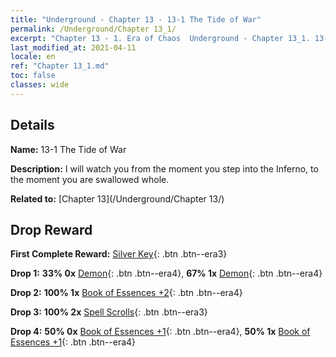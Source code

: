 ```yaml
---
title: "Underground - Chapter 13 - 13-1 The Tide of War"
permalink: /Underground/Chapter 13_1/
excerpt: "Chapter 13 - 1. Era of Chaos  Underground - Chapter 13_1. 13-1 The Tide of War"
last_modified_at: 2021-04-11
locale: en
ref: "Chapter 13_1.md"
toc: false
classes: wide
---
```


## Details

 **Name:** 13-1 The Tide of War

 **Description:** I will watch you from the moment you step into the Inferno, to the moment you are swallowed whole.

 **Related to:** [Chapter 13](/Underground/Chapter 13/)

## Drop Reward

 **First Complete Reward:** [Silver Key](/Items/con_693/){: .btn .btn--era3}

 **Drop 1:** **33% 0x** [Demon](/Items/unt_229/){: .btn .btn--era4}, **67% 1x** [Demon](/Items/unt_229/){: .btn .btn--era4}

 **Drop 2:** **100% 1x** [Book of Essences +2](/Items/mat_53/){: .btn .btn--era4}

 **Drop 3:** **100% 2x** [Spell Scrolls](/Items/con_694/){: .btn .btn--era3}

 **Drop 4:** **50% 0x** [Book of Essences +1](/Items/mat_46/){: .btn .btn--era4}, **50% 1x** [Book of Essences +1](/Items/mat_46/){: .btn .btn--era4}

